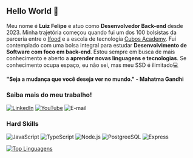 ## Hello World :vulcan_salute:

Meu nome é **Luiz Felipe** e atuo como **Desenvolvedor Back-end** desde 2023. Minha trajetória começou quando fui um dos 100 bolsistas da parceria entre o [Ifood](https://www.ifood.com.br/) e a escola de tecnologia [Cubos Academy](https://cubos.academy/). Fui contemplado com uma bolsa integral para estudar **Desenvolvimento de Software com foco em back-end**. Estou sempre em busca de mais conhecimento e aberto a **aprender novas linguagens e tecnologias**. Se conhecimento ocupa espaço, eu não sei, mas meu SSD é ilimitado:computer:

**"Seja a mudança que você deseja ver no mundo." - Mahatma Gandhi**

### Saiba mais do meu trabalho!
[![LinkedIn](https://img.shields.io/badge/LinkedIn-0077B5?style=for-the-badge&logo=linkedin&logoColor=white)](https://www.linkedin.com/in/devlfreis/)
 [![YouTube](https://img.shields.io/badge/YouTube-FF0000?style=for-the-badge&logo=youtube&logoColor=white)](https://www.youtube.com/channel/UCHtZUpwqO_FhX5qshDDdCow)  ![E-mail](https://img.shields.io/badge/Gmail-D14836?style=for-the-badge&logo=gmail&logoColor=white)

### Hard Skills
![JavaScript](https://img.shields.io/badge/JavaScript-323330?style=for-the-badge&logo=javascript&logoColor=F7DF1E )  ![TypeScript](https://img.shields.io/badge/TypeScript-007ACC?style=for-the-badge&logo=typescript&logoColor=white)  ![Node.js](https://img.shields.io/badge/Node%20js-339933?style=for-the-badge&logo=nodedotjs&logoColor=white)  ![PostgreeSQL](https://img.shields.io/badge/PostgreSQL-316192?style=for-the-badge&logo=postgresql&logoColor=white)  ![Express](https://img.shields.io/badge/Express%20js-000000?style=for-the-badge&logo=express&logoColor=white)



[![Top Linguagens](https://github-readme-stats.vercel.app/api/top-langs/?username=DevFelipreis&layout=donut-vertical&bg_color=000000&text_color=FFFFFF&title_color=800080&hide_border=true)](https://github.com/DevFelipreis)






